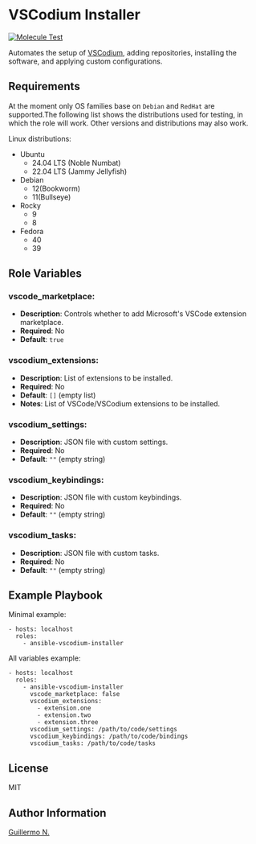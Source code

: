 VSCodium Installer
=========

[![Molecule Test](https://github.com/Guillermo-N/ansible-role-vscodium/actions/workflows/CI.yml/badge.svg)](https://github.com/Guillermo-N/ansible-role-vscodium/actions/workflows/CI.yml)

Automates the setup of [VSCodium](https://vscodium.com/), adding repositories, installing the software, and applying custom configurations.

Requirements
------------

At the moment only OS families base on `Debian` and `RedHat` are supported.The following list shows the distributions used for testing, in which the role will work. Other versions and distributions may also work.

Linux distributions:
- Ubuntu
  - 24.04 LTS (Noble Numbat)
  - 22.04 LTS (Jammy Jellyfish)
- Debian
  - 12(Bookworm)
  - 11(Bullseye)
- Rocky
  - 9
  - 8
- Fedora
  - 40
  - 39

Role Variables
--------------

### vscode_marketplace:
- **Description**: Controls whether to add Microsoft's VSCode extension marketplace.
- **Required**: No
- **Default**: `true`

### vscodium_extensions:
- **Description**: List of extensions to be installed.
- **Required**: No
- **Default**: `[]` (empty list)
- **Notes**: List of VSCode/VSCodium extensions to be installed.

### vscodium_settings:
- **Description**: JSON file with custom settings.
- **Required**: No
- **Default**: `""` (empty string)

### vscodium_keybindings:
- **Description**: JSON file with custom keybindings.
- **Required**: No
- **Default**: `""` (empty string)

### vscodium_tasks:
- **Description**: JSON file with custom tasks.
- **Required**: No
- **Default**: `""` (empty string)


Example Playbook
----------------
Minimal example:

    - hosts: localhost
      roles:
        - ansible-vscodium-installer

All variables example:

    - hosts: localhost
      roles:
        - ansible-vscodium-installer
          vscode_marketplace: false
          vscodium_extensions:
            - extension.one
            - extension.two
            - extension.three
          vscodium_settings: /path/to/code/settings
          vscodium_keybindings: /path/to/code/bindings
          vscodium_tasks: /path/to/code/tasks

License
-------

MIT

Author Information
------------------

[Guillermo N.](https://github.com/Guillermo-N)
